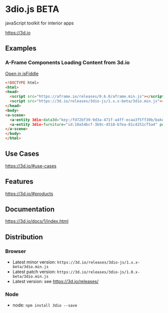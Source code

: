 # 3dio.js BETA
javaScript toolkit for interior apps

https://3d.io

## Examples

### A-Frame Components Loading Content from 3d.io

[Open in jsFiddle](https://jsfiddle.net/3dio/5wgoq2u7/embedded/result,html/dark/)
```html
<!DOCTYPE html>
<html>
<head>
  <script src="https://aframe.io/releases/0.6.0/aframe.min.js"></script>
  <script src="https://3d.io/releases/3dio-js/1.x.x-beta/3dio.min.js"></script>
</head>
<body>
<a-scene>
  <a-entity 3dio-data3d="key:/fd72bf39-9d3a-471f-a4ff-ecaa3f5ff30b/bake/2017-04-15_22-45-14_XsiltX/regular/lighting.gz.data3d.buffer" position="0 -5 -6"></a-entity>
  <a-entity 3dio-furniture="id:10a54bcf-3b9c-4518-b7ea-81c4251cf5a4" position="-0.85 -5 -5.4"></a-entity>
</a-scene>
</body>
</html>
```

## Use Cases

https://3d.io/#use-cases

## Features

https://3d.io/#products

## Documentation

https://3d.io/docs/1/index.html

## Distribution

### Browser
* Latest minor version: `https://3d.io/releases/3dio-js/1.x.x-beta/3dio.min.js`
* Latest patch version: `https://3d.io/releases/3dio-js/1.0.x-beta/3dio.min.js`
* Latest version: see https://3d.io/releases/

### Node
* node: `npm install 3dio --save`
